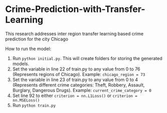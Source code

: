 # Crime-Prediction-with-Transfer-Learning

This research addresses inter region transfer learning based crime prediction for the city Chicago

How to run the model:
1. Run `python initial.py`. This will create folders for storing the generated models.
2. Set the variable in line 22 of train.py to any value from 0 to 76 (Represents regions of Chicago). Example: `chicago_region = 73`
3. Set the variable in line 23 of train.py to any value from 0 to 4 (Represents different crime categories: Theft, Robbery, Assault, Burglary, Dangerous Drugs). Example: `current_crime_category = 0`
4. Set line 92 to either `criterion = nn.L1Loss()` or `criterion = nn.MSELoss()`
5. Run `python train.py`
